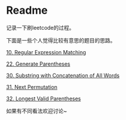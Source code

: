 # Readme

记录一下刷leetcode的过程。

下面是一些个人觉得比较有意思的题目的思路。

[10. Regular Expression Matching](doc/markdown/10.md)

[22. Generate Parentheses](doc/markdown/22.md)

[30. Substring with Concatenation of All Words](doc/markdown/30.md)

[31. Next Permutation](doc/markdown/31.md)

[32. Longest Valid Parentheses](doc/markdown/32.md)

如果有不同看法欢迎讨论~